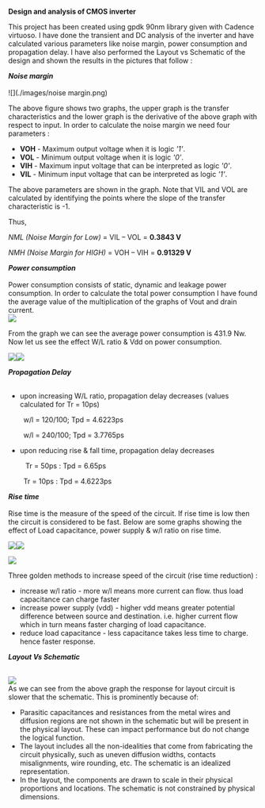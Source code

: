 **Design and analysis of CMOS inverter**

This project has been created using gpdk 90nm library given with Cadence virtuoso. I have done the transient and DC analysis of the inverter and have calculated various parameters like noise margin, power consumption and propagation delay. I have also performed the Layout vs Schematic of the design and shown the results in the pictures that follow :

***Noise margin***<br><br>
![](./images/noise margin.png)<br>

The above figure shows two graphs, the upper graph is the transfer characteristics and the lower graph is the derivative of the above graph with respect to input. In order to calculate the noise margin we need four parameters : 

- **VOH** - Maximum output voltage when it is logic *'1'*.
- **VOL** - Minimum output voltage when it is logic *'0'*.
- **VIH** - Maximum input voltage that can be interpreted as logic *'0'*.
- **VIL** - Minimum input voltage that can be interpreted as logic *'1'*.

The above parameters are shown in the graph. Note that VIL and VOL are calculated by identifying the points where the slope of the transfer characteristic is -1. 

Thus,

*NML (Noise Margin for Low)* = VIL – VOL = **0.3843 V**

*NMH (Noise Margin for HIGH)* = VOH – VIH = **0.91329 V**

***Power consumption***<br><br>
Power consumption consists of static, dynamic and leakage power consumption. In order to calculate the total power consumption I have found the average value of the multiplication of the graphs of Vout and drain current.<br>
![](Aspose.Words.e03009f2-fc7e-4195-aedb-da8bbe913288.002.png)<br>
















From the graph we can see the average power consumption is 431.9 Nw. Now let us see the effect W/L ratio & Vdd on power consumption.<br>





![](Aspose.Words.e03009f2-fc7e-4195-aedb-da8bbe913288.003.png)![](Aspose.Words.e03009f2-fc7e-4195-aedb-da8bbe913288.004.png)<br>

***Propagation Delay***<br><br>

- upon increasing W/L ratio, propagation delay decreases (values calculated for Tr = 10ps)

    &ensp;w/l = 120/100; Tpd = 4.6223ps

    &ensp;w/l = 240/100; Tpd = 3.7765ps

- upon reducing rise & fall time, propagation delay decreases

   &ensp; Tr = 50ps : Tpd = 6.65ps

    &ensp;Tr = 10ps : Tpd = 4.6223ps

***Rise time***<br><br>
Rise time is the measure of the speed of the circuit. If rise time is low then the circuit is considered to be fast. Below are some graphs showing the effect of Load capacitance, power supply & w/l ratio on rise time. <br>

![](Aspose.Words.e03009f2-fc7e-4195-aedb-da8bbe913288.005.png)![](Aspose.Words.e03009f2-fc7e-4195-aedb-da8bbe913288.006.png)<br>


![](Aspose.Words.e03009f2-fc7e-4195-aedb-da8bbe913288.007.png)<br>

Three golden methods to increase speed of the circuit (rise time reduction) :
- increase w/l ratio - more w/l means more current can flow. thus load capacitance can charge faster
- increase power supply (vdd) - higher vdd means greater potential difference between source and destination. i.e. higher current flow which in turn means faster charging of load capacitance. 
- reduce load capacitance - less capacitance takes less time to charge. hence faster response.

***Layout Vs Schematic***<br><br>

![](Aspose.Words.e03009f2-fc7e-4195-aedb-da8bbe913288.008.png)<br>
As we can see from the above graph the response for layout circuit is slower that the schematic. This is prominently because of:

- Parasitic capacitances and resistances from the metal wires and diffusion regions are not shown in the schematic but will be present in the physical layout. These can impact performance but do not change the logical function.
- The layout includes all the non-idealities that come from fabricating the circuit physically, such as uneven diffusion widths, contacts misalignments, wire rounding, etc. The schematic is an idealized representation.
- In the layout, the components are drawn to scale in their physical proportions and locations. The schematic is not constrained by physical dimensions.


